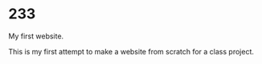 # 233

My first website.

This is my first attempt to make a website from scratch for a class project.
